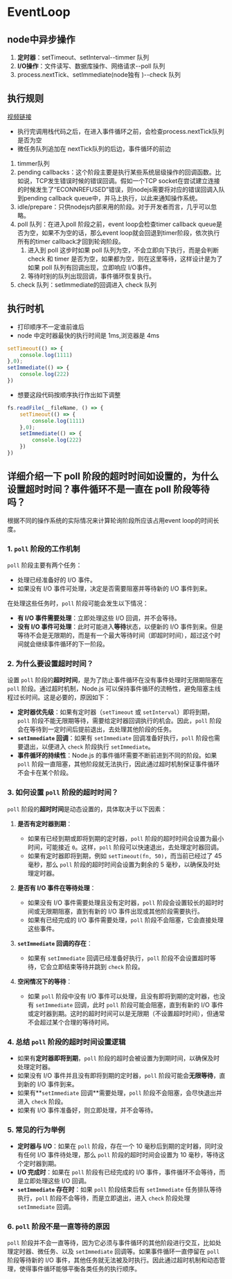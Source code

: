 
# EventLoop

## node中异步操作
1. **定时器**：setTimeout、setInterval--timmer 队列
2. **I/O操作**：文件读写、数据库操作、网络请求--poll 队列
3. process.nextTick、setImmediate(node独有 )--check 队列

## 执行规则
[视频链接](https://www.bilibili.com/video/BV13A4y1Q7N5/?spm_id_from=333.337.search-card.all.click&vd_source=78435c3cefd4783245d9d16d09d19859)
- 执行完调用栈代码之后，在进入事件循环之前，会检查process.nextTick队列是否为空
- 微任务队列追加在 nextTick队列的后边，事件循环的前边
1. timmer队列
2. pending callbacks：这个阶段主要是执行某些系统层级操作的回调函数。比如说，TCP发生错误时候的错误回调。假如一个TCP socket在尝试建立连接的时候发生了“ECONNREFUSED”错误，则nodejs需要将对应的错误回调入队到pending callback queue中，并马上执行，以此来通知操作系统。
3. idle/prepare：只供nodejs内部来用的阶段。对于开发者而言，几乎可以忽略。
4. poll 队列：在进入poll 阶段之前，event loop会检查timer callback queue是否为空，如果不为空的话，那么event loop就会回退到timer阶段，依次执行所有的timer callback才回到轮询阶段。
   1. 进入到 poll 这步时如果 poll 队列为空，不会立即向下执行，而是会判断check 和 timer 是否为空，如果都为空，则在这里等待，这样设计是为了如果 poll 队列有回调出现，立即响应 I/O事件。
   2. 等待时别的队列出现回调，事件循环恢复执行。
5. check 队列：setImmediate的回调进入 check 队列

## 执行时机
- 打印顺序不一定谁前谁后
- node 中定时器最快的执行时间是 1ms,浏览器是 4ms
```js
setTimeout(() => {
    console.log(1111)
},0);
setImmediate(() => {
    console.log(222)
})
```
- 想要这段代码按顺序执行作出如下调整
```js
fs.readFile(__fileName, () => {
    setTimeout(() => {
        console.log(1111)
    },0);
    setImmediate(() => {
        console.log(222)
    })
})
```

## 详细介绍一下 poll 阶段的超时时间如设置的，为什么设置超时时间？事件循环不是一直在 poll 阶段等待吗？
根据不同的操作系统的实际情况来计算轮询阶段所应该占用event loop的时间长度。

### 1. **`poll` 阶段的工作机制**

`poll` 阶段主要有两个任务：
- 处理已经准备好的 I/O 事件。
- 如果没有 I/O 事件可处理，决定是否需要阻塞并等待新的 I/O 事件到来。

在处理这些任务时，`poll` 阶段可能会发生以下情况：

- **有 I/O 事件需要处理**：立即处理这些 I/O 回调，并不会等待。
- **没有 I/O 事件可处理**：此时可能进入**等待**状态，以便新的 I/O 事件到来。但是等待不会是无限期的，而是有一个最大等待时间（即超时时间），超过这个时间就会继续事件循环的下一阶段。

### 2. **为什么要设置超时时间？**

设置 `poll` 阶段的**超时时间**，是为了防止事件循环在没有事件处理时无限期阻塞在 `poll` 阶段。通过超时机制，Node.js 可以保持事件循环的流畅性，避免阻塞主线程过长时间。这是必要的，原因如下：

- **定时器优先级**：如果有定时器（`setTimeout` 或 `setInterval`）即将到期，`poll` 阶段不能无限期等待，需要给定时器回调执行的机会。因此，`poll` 阶段会在等待到一定时间后提前退出，去处理其他阶段的任务。
- **`setImmediate` 回调**：如果有 `setImmediate` 回调准备好执行，`poll` 阶段也需要退出，以便进入 `check` 阶段执行 `setImmediate`。
- **事件循环的持续性**：Node.js 的事件循环需要不断前进到不同的阶段。如果 `poll` 阶段一直阻塞，其他阶段就无法执行，因此通过超时机制保证事件循环不会卡在某个阶段。

### 3. **如何设置 `poll` 阶段的超时时间？**

`poll` 阶段的**超时时间**是动态设置的，具体取决于以下因素：

1. **是否有定时器到期**：
   - 如果有已经到期或即将到期的定时器，`poll` 阶段的超时时间会设置为最小时间，可能接近 `0`。这样，`poll` 阶段可以快速退出，去处理定时器回调。
   - 如果有定时器即将到期，例如 `setTimeout(fn, 50)`，而当前已经过了 45 毫秒，那么 `poll` 阶段的超时时间会设置为剩余的 5 毫秒，以确保及时处理定时器。

2. **是否有 I/O 事件在等待处理**：
   - 如果没有 I/O 事件需要处理且没有定时器，`poll` 阶段会设置较长的超时时间或无限期阻塞，直到有新的 I/O 事件出现或其他阶段需要执行。
   - 如果有已经完成的 I/O 事件需要处理，`poll` 阶段不会阻塞，它会直接处理这些事件。

3. **`setImmediate` 回调的存在**：
   - 如果有 `setImmediate` 回调已经准备好执行，`poll` 阶段不会设置超时等待，它会立即结束等待并跳到 `check` 阶段。

4. **空闲情况下的等待**：
   - 如果 `poll` 阶段中没有 I/O 事件可以处理，且没有即将到期的定时器，也没有 `setImmediate` 回调，此时 `poll` 阶段可能会阻塞，直到有新的 I/O 事件或定时器到期。这时的超时时间可以是无限期（不设置超时时间），但通常不会超过某个合理的等待时间。

### 4. **总结 `poll` 阶段的超时时间设置逻辑**

- 如果有**定时器即将到期**，`poll` 阶段的超时会被设置为到期时间，以确保及时处理定时器。
- 如果没有 I/O 事件并且没有即将到期的定时器，`poll` 阶段可能会**无限等待**，直到新的 I/O 事件到来。
- 如果有**`setImmediate` 回调**需要处理，`poll` 阶段不会阻塞，会尽快退出并进入 `check` 阶段。
- 如果有 I/O 事件准备好，则立即处理，并不会等待。

### 5. **常见的行为举例**

- **定时器与 I/O**：如果在 `poll` 阶段，存在一个 10 毫秒后到期的定时器，同时没有任何 I/O 事件待处理，那么 `poll` 阶段的超时时间会设置为 10 毫秒，等待这个定时器到期。
- **I/O 完成时**：如果在 `poll` 阶段有已经完成的 I/O 事件，事件循环不会等待，而是立即处理这些 I/O 回调。
- **`setImmediate` 存在时**：如果 `poll` 阶段结束后有 `setImmediate` 任务排队等待执行，`poll` 阶段不会等待，而是立即退出，进入 `check` 阶段处理 `setImmediate` 回调。

### 6. **`poll` 阶段不是一直等待的原因**

`poll` 阶段并不会一直等待，因为它必须与事件循环的其他阶段进行交互，比如处理定时器、微任务、以及 `setImmediate` 回调等。如果事件循环一直停留在 `poll` 阶段等待新的 I/O 事件，其他任务就无法被及时执行。因此通过超时机制和动态管理，使得事件循环能够平衡各类任务的执行顺序。

